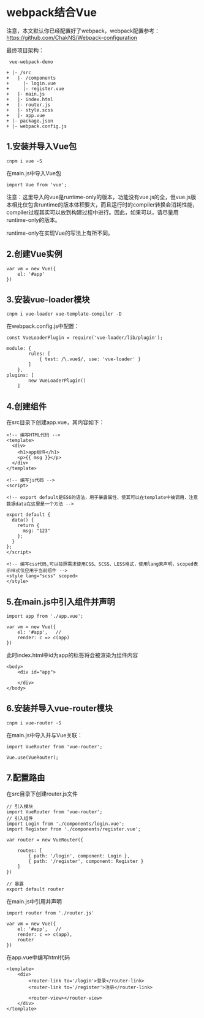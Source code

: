 # webpack结合Vue

注意，本文默认你已经配置好了webpack，webpack配置参考：
https://github.com/ChakNS/Webpack-configuration

最终项目架构：

```
 vue-webpack-demo
 
+ |- /src
+   |- /components
+     |- login.vue
+     |- register.vue
+   |- main.js
+   |- index.html
+   |- router.js
+   |- style.scss
+   |- app.vue
+ |- package.json
+ |- webpack.config.js
```
## 1.安装并导入Vue包

```
cnpm i vue -S 
```
在main.js中导入Vue包

```
import Vue from 'vue';
```

注意：这里导入的vue是runtime-only的版本，功能没有vue.js的全，但vue.js版本相比仅包含runtime的版本体积要大，而且运行时的compiler转换会消耗性能，compiler过程其实可以放到构建过程中进行。因此，如果可以，请尽量用runtime-only的版本。

runtime-only在实现Vue的写法上有所不同。

## 2.创建Vue实例

```
var vm = new Vue({
    el: '#app'
})
```

## 3.安装vue-loader模块

```
cnpm i vue-loader vue-template-compiler -D
```

在webpack.config.js中配置：

```
const VueLoaderPlugin = require('vue-loader/lib/plugin');

module: {
        rules: [
            { test: /\.vue$/, use: 'vue-loader' }
        ]
    },
plugins: [
        new VueLoaderPlugin()
    ]

```

## 4.创建组件

在src目录下创建app.vue，其内容如下：

```
<!-- 编写HTML代码 -->
<template>
  <div>
    <h1>app组件</h1>
    <p>{{ msg }}</p>
  </div>
</template>

<!-- 编写js代码 -->
<script>

<!-- export default是ES6的语法，用于暴露属性，使其可以在template中被调用，注意数据data在这里是一个方法 -->

export default {
  data() {
    return {
      msg: "123"
    };
  }
};
</script>

<!-- 编写css代码,可以按照需求使用CSS、SCSS、LESS格式，使用lang来声明，scoped表示样式仅应用于当前组件 -->
<style lang="scss" scoped>
</style>
```

## 5.在main.js中引入组件并声明

```
import app from './app.vue';

var vm = new Vue({
    el: '#app',   //
    render: c => c(app)
})
```

此时index.html中id为app的标签将会被渲染为组件内容

```
<body>
    <div id="app">
        
    </div>
</body>
```

## 6.安装并导入vue-router模块

```
cnpm i vue-router -S
```

在main.js中导入并与Vue关联：

```
import VueRouter from 'vue-router';

Vue.use(VueRouter);
```

## 7.配置路由

在src目录下创建router.js文件

```
// 引入模块
import VueRouter from 'vue-router';
// 引入组件
import Login from './components/login.vue';
import Register from './components/register.vue';

var router = new VueRouter({

    routes: [
        { path: '/login', component: Login },
        { path: '/register', component: Register }
    ]
})

// 暴露
export default router
```

在main.js中引用并声明

```
import router from './router.js'

var vm = new Vue({
    el: '#app',   //
    render: c => c(app),
    router
})
```

在app.vue中编写html代码

```
<template>
    <div>
        <router-link to='/login'>登录</router-link>
        <router-link to='/register'>注册</router-link>

        <router-view></router-view>
    </div>
</template>
```

